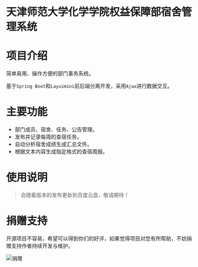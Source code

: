 天津师范大学化学学院权益保障部宿舍管理系统
=================================

# 项目介绍 #

简单易用、操作方便的部门事务系统。

基于`Spring Boot`和`Layuimini`前后端分离开发，采用`Ajax`进行数据交互。

# 主要功能 #

* 部门成员、宿舍、任务、公告管理。
* 发布并记录每周的查宿任务。
* 自动分析宿舍成绩生成汇总文件。
* 根据文本内容生成指定格式的查宿周报。

# 使用说明 #

> 会随着版本的发布更新到百度云盘，敬请期待！

# 捐赠支持 #

开源项目不容易，希望可以得到你们的好评，如果觉得项目对您有所帮助，不妨捐赠支持作者持续开发与维护。

![捐赠](https://www.tran4f.xyz/images/donate.gif)
